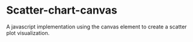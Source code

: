 # Scatter-chart-canvas
A javascript implementation using the canvas element to create a scatter plot visualization.
